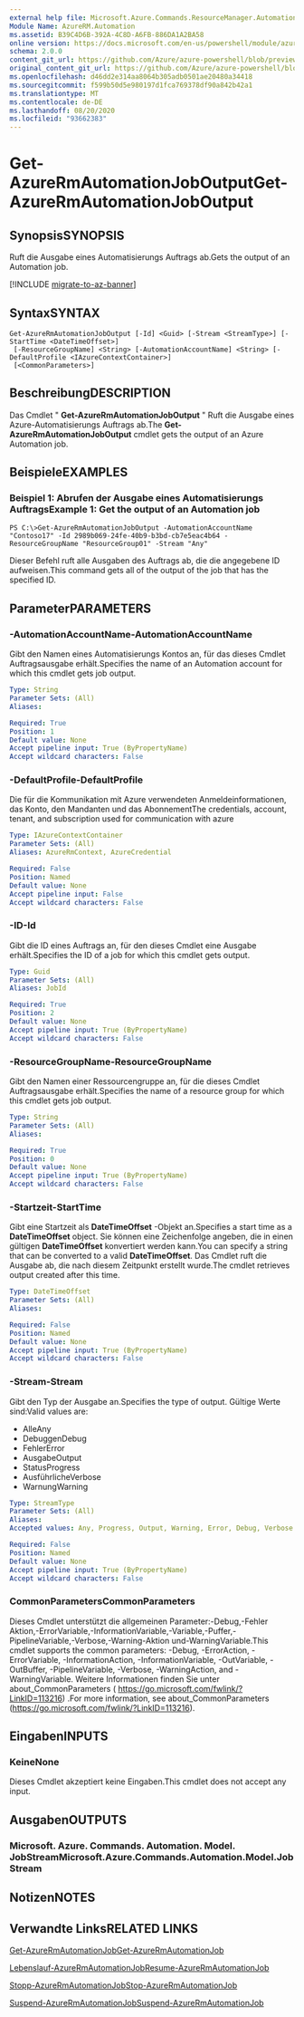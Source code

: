 ```yaml
---
external help file: Microsoft.Azure.Commands.ResourceManager.Automation.dll-Help.xml
Module Name: AzureRM.Automation
ms.assetid: B39C4D6B-392A-4C8D-A6FB-886DA1A2BA58
online version: https://docs.microsoft.com/en-us/powershell/module/azurerm.automation/get-azurermautomationjoboutput
schema: 2.0.0
content_git_url: https://github.com/Azure/azure-powershell/blob/preview/src/ResourceManager/Automation/Commands.Automation/help/Get-AzureRMAutomationJobOutput.md
original_content_git_url: https://github.com/Azure/azure-powershell/blob/preview/src/ResourceManager/Automation/Commands.Automation/help/Get-AzureRMAutomationJobOutput.md
ms.openlocfilehash: d46dd2e314aa8064b305adb0501ae20480a34418
ms.sourcegitcommit: f599b50d5e980197d1fca769378df90a842b42a1
ms.translationtype: MT
ms.contentlocale: de-DE
ms.lasthandoff: 08/20/2020
ms.locfileid: "93662383"
---
```

# <span data-ttu-id="b160e-101">Get-AzureRmAutomationJobOutput</span><span class="sxs-lookup"><span data-stu-id="b160e-101">Get-AzureRmAutomationJobOutput</span></span>

## <span data-ttu-id="b160e-102">Synopsis</span><span class="sxs-lookup"><span data-stu-id="b160e-102">SYNOPSIS</span></span>
<span data-ttu-id="b160e-103">Ruft die Ausgabe eines Automatisierungs Auftrags ab.</span><span class="sxs-lookup"><span data-stu-id="b160e-103">Gets the output of an Automation job.</span></span>

[!INCLUDE [migrate-to-az-banner](../../includes/migrate-to-az-banner.md)]

## <span data-ttu-id="b160e-104">Syntax</span><span class="sxs-lookup"><span data-stu-id="b160e-104">SYNTAX</span></span>

```
Get-AzureRmAutomationJobOutput [-Id] <Guid> [-Stream <StreamType>] [-StartTime <DateTimeOffset>]
 [-ResourceGroupName] <String> [-AutomationAccountName] <String> [-DefaultProfile <IAzureContextContainer>]
 [<CommonParameters>]
```

## <span data-ttu-id="b160e-105">Beschreibung</span><span class="sxs-lookup"><span data-stu-id="b160e-105">DESCRIPTION</span></span>
<span data-ttu-id="b160e-106">Das Cmdlet " **Get-AzureRmAutomationJobOutput** " Ruft die Ausgabe eines Azure-Automatisierungs Auftrags ab.</span><span class="sxs-lookup"><span data-stu-id="b160e-106">The **Get-AzureRmAutomationJobOutput** cmdlet gets the output of an Azure Automation job.</span></span>

## <span data-ttu-id="b160e-107">Beispiele</span><span class="sxs-lookup"><span data-stu-id="b160e-107">EXAMPLES</span></span>

### <span data-ttu-id="b160e-108">Beispiel 1: Abrufen der Ausgabe eines Automatisierungs Auftrags</span><span class="sxs-lookup"><span data-stu-id="b160e-108">Example 1: Get the output of an Automation job</span></span>
```
PS C:\>Get-AzureRmAutomationJobOutput -AutomationAccountName "Contoso17" -Id 2989b069-24fe-40b9-b3bd-cb7e5eac4b64 -ResourceGroupName "ResourceGroup01" -Stream "Any"
```

<span data-ttu-id="b160e-109">Dieser Befehl ruft alle Ausgaben des Auftrags ab, die die angegebene ID aufweisen.</span><span class="sxs-lookup"><span data-stu-id="b160e-109">This command gets all of the output of the job that has the specified ID.</span></span>

## <span data-ttu-id="b160e-110">Parameter</span><span class="sxs-lookup"><span data-stu-id="b160e-110">PARAMETERS</span></span>

### <span data-ttu-id="b160e-111">-AutomationAccountName</span><span class="sxs-lookup"><span data-stu-id="b160e-111">-AutomationAccountName</span></span>
<span data-ttu-id="b160e-112">Gibt den Namen eines Automatisierungs Kontos an, für das dieses Cmdlet Auftragsausgabe erhält.</span><span class="sxs-lookup"><span data-stu-id="b160e-112">Specifies the name of an Automation account for which this cmdlet gets job output.</span></span>

```yaml
Type: String
Parameter Sets: (All)
Aliases: 

Required: True
Position: 1
Default value: None
Accept pipeline input: True (ByPropertyName)
Accept wildcard characters: False
```

### <span data-ttu-id="b160e-113">-DefaultProfile</span><span class="sxs-lookup"><span data-stu-id="b160e-113">-DefaultProfile</span></span>
<span data-ttu-id="b160e-114">Die für die Kommunikation mit Azure verwendeten Anmeldeinformationen, das Konto, den Mandanten und das Abonnement</span><span class="sxs-lookup"><span data-stu-id="b160e-114">The credentials, account, tenant, and subscription used for communication with azure</span></span>

```yaml
Type: IAzureContextContainer
Parameter Sets: (All)
Aliases: AzureRmContext, AzureCredential

Required: False
Position: Named
Default value: None
Accept pipeline input: False
Accept wildcard characters: False
```

### <span data-ttu-id="b160e-115">-ID</span><span class="sxs-lookup"><span data-stu-id="b160e-115">-Id</span></span>
<span data-ttu-id="b160e-116">Gibt die ID eines Auftrags an, für den dieses Cmdlet eine Ausgabe erhält.</span><span class="sxs-lookup"><span data-stu-id="b160e-116">Specifies the ID of a job for which this cmdlet gets output.</span></span>

```yaml
Type: Guid
Parameter Sets: (All)
Aliases: JobId

Required: True
Position: 2
Default value: None
Accept pipeline input: True (ByPropertyName)
Accept wildcard characters: False
```

### <span data-ttu-id="b160e-117">-ResourceGroupName</span><span class="sxs-lookup"><span data-stu-id="b160e-117">-ResourceGroupName</span></span>
<span data-ttu-id="b160e-118">Gibt den Namen einer Ressourcengruppe an, für die dieses Cmdlet Auftragsausgabe erhält.</span><span class="sxs-lookup"><span data-stu-id="b160e-118">Specifies the name of a resource group for which this cmdlet gets job output.</span></span>

```yaml
Type: String
Parameter Sets: (All)
Aliases: 

Required: True
Position: 0
Default value: None
Accept pipeline input: True (ByPropertyName)
Accept wildcard characters: False
```

### <span data-ttu-id="b160e-119">-Startzeit</span><span class="sxs-lookup"><span data-stu-id="b160e-119">-StartTime</span></span>
<span data-ttu-id="b160e-120">Gibt eine Startzeit als **DateTimeOffset** -Objekt an.</span><span class="sxs-lookup"><span data-stu-id="b160e-120">Specifies a start time as a **DateTimeOffset** object.</span></span>
<span data-ttu-id="b160e-121">Sie können eine Zeichenfolge angeben, die in einen gültigen **DateTimeOffset** konvertiert werden kann.</span><span class="sxs-lookup"><span data-stu-id="b160e-121">You can specify a string that can be converted to a valid **DateTimeOffset**.</span></span>
<span data-ttu-id="b160e-122">Das Cmdlet ruft die Ausgabe ab, die nach diesem Zeitpunkt erstellt wurde.</span><span class="sxs-lookup"><span data-stu-id="b160e-122">The cmdlet retrieves output created after this time.</span></span>

```yaml
Type: DateTimeOffset
Parameter Sets: (All)
Aliases: 

Required: False
Position: Named
Default value: None
Accept pipeline input: True (ByPropertyName)
Accept wildcard characters: False
```

### <span data-ttu-id="b160e-123">-Stream</span><span class="sxs-lookup"><span data-stu-id="b160e-123">-Stream</span></span>
<span data-ttu-id="b160e-124">Gibt den Typ der Ausgabe an.</span><span class="sxs-lookup"><span data-stu-id="b160e-124">Specifies the type of output.</span></span>
<span data-ttu-id="b160e-125">Gültige Werte sind:</span><span class="sxs-lookup"><span data-stu-id="b160e-125">Valid values are:</span></span> 

- <span data-ttu-id="b160e-126">Alle</span><span class="sxs-lookup"><span data-stu-id="b160e-126">Any</span></span>
- <span data-ttu-id="b160e-127">Debuggen</span><span class="sxs-lookup"><span data-stu-id="b160e-127">Debug</span></span>
- <span data-ttu-id="b160e-128">Fehler</span><span class="sxs-lookup"><span data-stu-id="b160e-128">Error</span></span>
- <span data-ttu-id="b160e-129">Ausgabe</span><span class="sxs-lookup"><span data-stu-id="b160e-129">Output</span></span>
- <span data-ttu-id="b160e-130">Status</span><span class="sxs-lookup"><span data-stu-id="b160e-130">Progress</span></span>
- <span data-ttu-id="b160e-131">Ausführliche</span><span class="sxs-lookup"><span data-stu-id="b160e-131">Verbose</span></span>
- <span data-ttu-id="b160e-132">Warnung</span><span class="sxs-lookup"><span data-stu-id="b160e-132">Warning</span></span>

```yaml
Type: StreamType
Parameter Sets: (All)
Aliases: 
Accepted values: Any, Progress, Output, Warning, Error, Debug, Verbose

Required: False
Position: Named
Default value: None
Accept pipeline input: True (ByPropertyName)
Accept wildcard characters: False
```

### <span data-ttu-id="b160e-133">CommonParameters</span><span class="sxs-lookup"><span data-stu-id="b160e-133">CommonParameters</span></span>
<span data-ttu-id="b160e-134">Dieses Cmdlet unterstützt die allgemeinen Parameter:-Debug,-Fehler Aktion,-ErrorVariable,-InformationVariable,-Variable,-Puffer,-PipelineVariable,-Verbose,-Warning-Aktion und-WarningVariable.</span><span class="sxs-lookup"><span data-stu-id="b160e-134">This cmdlet supports the common parameters: -Debug, -ErrorAction, -ErrorVariable, -InformationAction, -InformationVariable, -OutVariable, -OutBuffer, -PipelineVariable, -Verbose, -WarningAction, and -WarningVariable.</span></span> <span data-ttu-id="b160e-135">Weitere Informationen finden Sie unter about_CommonParameters ( https://go.microsoft.com/fwlink/?LinkID=113216) .</span><span class="sxs-lookup"><span data-stu-id="b160e-135">For more information, see about_CommonParameters (https://go.microsoft.com/fwlink/?LinkID=113216).</span></span>

## <span data-ttu-id="b160e-136">Eingaben</span><span class="sxs-lookup"><span data-stu-id="b160e-136">INPUTS</span></span>

### <span data-ttu-id="b160e-137">Keine</span><span class="sxs-lookup"><span data-stu-id="b160e-137">None</span></span>
<span data-ttu-id="b160e-138">Dieses Cmdlet akzeptiert keine Eingaben.</span><span class="sxs-lookup"><span data-stu-id="b160e-138">This cmdlet does not accept any input.</span></span>

## <span data-ttu-id="b160e-139">Ausgaben</span><span class="sxs-lookup"><span data-stu-id="b160e-139">OUTPUTS</span></span>

### <span data-ttu-id="b160e-140">Microsoft. Azure. Commands. Automation. Model. JobStream</span><span class="sxs-lookup"><span data-stu-id="b160e-140">Microsoft.Azure.Commands.Automation.Model.JobStream</span></span>

## <span data-ttu-id="b160e-141">Notizen</span><span class="sxs-lookup"><span data-stu-id="b160e-141">NOTES</span></span>

## <span data-ttu-id="b160e-142">Verwandte Links</span><span class="sxs-lookup"><span data-stu-id="b160e-142">RELATED LINKS</span></span>

[<span data-ttu-id="b160e-143">Get-AzureRmAutomationJob</span><span class="sxs-lookup"><span data-stu-id="b160e-143">Get-AzureRmAutomationJob</span></span>](./Get-AzureRMAutomationJob.md)

[<span data-ttu-id="b160e-144">Lebenslauf-AzureRmAutomationJob</span><span class="sxs-lookup"><span data-stu-id="b160e-144">Resume-AzureRmAutomationJob</span></span>](./Resume-AzureRMAutomationJob.md)

[<span data-ttu-id="b160e-145">Stopp-AzureRmAutomationJob</span><span class="sxs-lookup"><span data-stu-id="b160e-145">Stop-AzureRmAutomationJob</span></span>](./Stop-AzureRMAutomationJob.md)

[<span data-ttu-id="b160e-146">Suspend-AzureRmAutomationJob</span><span class="sxs-lookup"><span data-stu-id="b160e-146">Suspend-AzureRmAutomationJob</span></span>](./Suspend-AzureRMAutomationJob.md)


